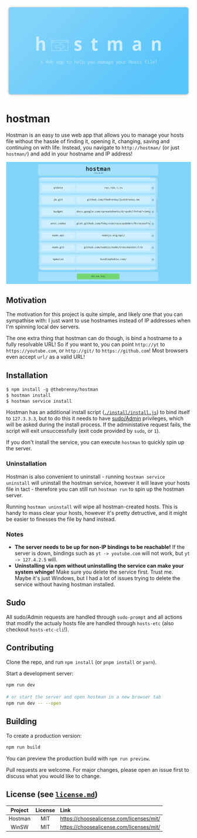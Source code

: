 ![Hero Banner](./docs/hostman-banner-social.png)

# hostman

Hostman is an easy to use web app that allows you to manage your hosts file without the hassle of finding it, opening it, changing, saving and continuing on with life. Instead, you navigate to `http://hostman/` (or just `hostman/`) and add in your hostname and IP address!

![Hero Screenshot](./docs/hero-screenshot.png)

## Motivation

The motivation for this project is quite simple, and likely one that you can sympathise with: I just want to use hostnames instead of IP addresses when I'm spinning local dev servers.

The one extra thing that hostman can do though, is bind a hostname to a fully resolvable URL! So if you want to, you can point `http://yt` to `https://youtube.com`, or `http://git/` to `https://github.com`! Most browsers even accept `url/` as a valid URL!

## Installation

```console
$ npm install -g @thebrenny/hostman
$ hostman install
$ hostman service install
```

Hostman has an additional install script ([`./install/install.js`](./install/install.js)) to bind itself to `127.3.3.3`, but to do this it needs to have [sudo/Admin](#sudo) privileges, which will be asked during the install process. If the administative request fails, the script will exit unsuccessfully (exit code provided by `sudo`, or `1`).

If you don't install the service, you can execute `hostman` to quickly spin up the server.

### Uninstallation

Hostman is also convenient to uninstall - running `hostman service uninstall` will uninstall the hostman service, however it will leave your hosts file in tact - therefore you can still run `hostman run` to spin up the hostman server.

Running `hostman uninstall` will wipe all hostman-created hosts. This is handy to mass clear your hosts, however it's pretty detructive, and it might be easier to finesses the file by hand instead.

### Notes

- **The server needs to be up for non-IP bindings to be reachable!** If the server is down, bindings such as `yt -> youtube.com` will not work, but `yt -> 127.4.2.5` will.
- **Uninstalling via npm without uninstalling the service can make your system whinge!** Make sure you delete the service first. Trust me. Maybe it's just Windows, but I had a lot of issues trying to delete the service without having hostman installed.

## Sudo

All sudo/Admin requests are handled through `sudo-prompt` and all actions that modify the actualy hosts file are handled through `hosts-etc` (also checkout `hosts-etc-cli`!).

## Contributing

Clone the repo, and run `npm install` (or `pnpm install` or `yarn`).

Start a development server:

```bash
npm run dev

# or start the server and open hostman in a new browser tab
npm run dev -- --open
```

## Building

To create a production version:

```bash
npm run build
```

You can preview the production build with `npm run preview`.

Pull requests are welcome. For major changes, please open an issue first to discuss what you would like to change.

## License (see [`license.md`](./license.md))

| Project | License | Link                                     |
| :-----: | :-----: | :--------------------------------------- |
| Hostman |   MIT   | https://choosealicense.com/licenses/mit/ |
|  WinSW  |   MIT   | https://choosealicense.com/licenses/mit/ |
